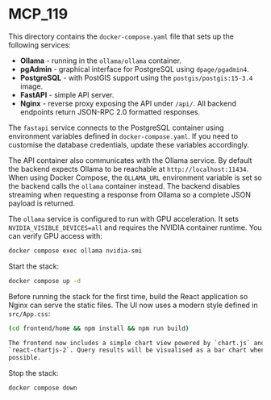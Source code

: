 # MCP_119

This directory contains the `docker-compose.yaml` file that sets up the following services:

- **Ollama** - running in the `ollama/ollama` container.
- **pgAdmin** - graphical interface for PostgreSQL using `dpage/pgadmin4`.
- **PostgreSQL** - with PostGIS support using the `postgis/postgis:15-3.4` image.
- **FastAPI** - simple API server.
- **Nginx** - reverse proxy exposing the API under `/api/`.
  All backend endpoints return JSON-RPC 2.0 formatted responses.

The `fastapi` service connects to the PostgreSQL container using environment
variables defined in `docker-compose.yaml`. If you need to customise the
database credentials, update these variables accordingly.

The API container also communicates with the Ollama service. By default the
backend expects Ollama to be reachable at `http://localhost:11434`. When using
Docker Compose, the `OLLAMA_URL` environment variable is set so the backend
calls the `ollama` container instead. The backend disables streaming when
requesting a response from Ollama so a complete JSON payload is returned.

The `ollama` service is configured to run with GPU acceleration. It sets
`NVIDIA_VISIBLE_DEVICES=all` and requires the NVIDIA container runtime. You
can verify GPU access with:

```bash
docker compose exec ollama nvidia-smi
```

Start the stack:

```bash
docker compose up -d
```

Before running the stack for the first time, build the React application so Nginx can serve the static files. The UI now uses a modern style defined in `src/App.css`:

```bash
(cd frontend/home && npm install && npm run build)

The frontend now includes a simple chart view powered by `chart.js` and
`react-chartjs-2`. Query results will be visualised as a bar chart when
possible.
```


Stop the stack:

```bash
docker compose down
```
